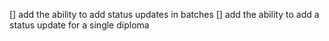 [] add the ability to add status updates in batches 
[] add the ability to add a status update for a single diploma

